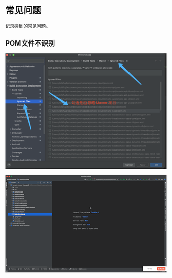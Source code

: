 # 常见问题

记录碰到的常见问题。

## POM文件不识别

![image-20230904215040382](image/image-20230904215040382.png)

![image-20230904215049796](image/image-20230904215049796.png)
